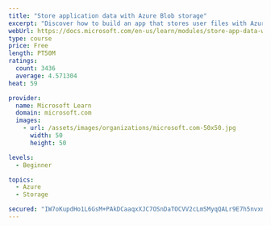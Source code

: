 ```yaml
---
title: "Store application data with Azure Blob storage"
excerpt: "Discover how to build an app that stores user files with Azure Blob storage, use Blob storage in a web app, and use the Azure Storage SDK for .NET Core."
webUrl: https://docs.microsoft.com/en-us/learn/modules/store-app-data-with-azure-blob-storage/
type: course
price: Free
length: PT50M
ratings:
  count: 3436
  average: 4.571304
heat: 59

provider:
  name: Microsoft Learn
  domain: microsoft.com
  images:
    - url: /assets/images/organizations/microsoft.com-50x50.jpg
      width: 50
      height: 50

levels:
  - Beginner

topics:
  - Azure
  - Storage

secured: "IW7oKupdHo1L6GsM+PAkDCaaqxXJC7OSnDaTOCVV2cLmSMyqQALr9E7h5nvxnBdZ2M7FkUTAftMDY6j1A5IJVunOJyDhs+VuaUIS5+a29evmJqGLCtv3hEPkGgk95CJHtvNWmnMh5bvmzdGjPksfN0Qg53p5UqTaWHDiZD7GtgXyrO76C1HxTQyYRYM4uj5FqYNRxFXJ/bIgwpC9qBk9qTCJCzWXRH/CkfUgrvmae5AO5oA+sgHygR+TXs8z9eq899VMUAqtX7UrDmMbcTPUisH2DAyLgnim/TE2407QvRwY7/illgZzF2nW4Wcj9exs60WQ87q87tLvxTVbFSQupouyylC6NYjvN1pZ8Cnl/MXS7y9uJIZi8F73aARptlP7cr/NQK9py+sXtgwrXO0yaAfWxF6YYFuCKYezuBNTenI=;OpJcBE0yzgJQ/nEayLMNrQ=="
---
```


